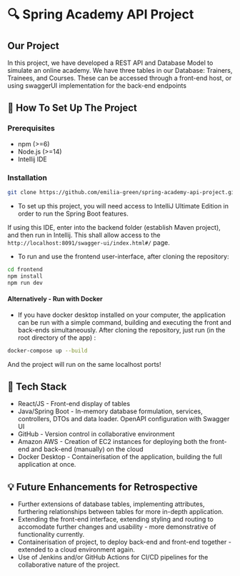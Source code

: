 # 🔍 Spring Academy API Project

## Our Project
In this project, we have developed a REST API and Database Model to simulate an online academy. We have three tables in our Database: Trainers, Trainees, and Courses. 
These can be accessed through a front-end host, or using swaggerUI implementation for the back-end endpoints

## 🚀 How To Set Up The Project
### Prerequisites
- npm (>=6)
- Node.js (>=14)
- Intellij IDE
### Installation
```bash
git clone https://github.com/emilia-green/spring-academy-api-project.git
```
- To set up this project, you will need access to IntelliJ Ultimate Edition in order to run the Spring Boot features.

If using this IDE, enter into the backend folder (establish Maven project), and then run in Intellij.
This shall allow access to the `http://localhost:8091/swagger-ui/index.html#/` page.

- To run and use the frontend user-interface, after cloning the repository:
```bash
cd frontend
npm install
npm run dev
```

#### **Alternatively** - Run with Docker
- If you have docker desktop installed on your computer, the application can be run with a simple command, building and executing the front and back-ends simultaneously. After cloning the repository, just run (in the root directory of the app) :
```bash
docker-compose up --build
```

And the project will run on the same localhost ports!

## 🧩 Tech Stack
- React/JS - Front-end display of tables
- Java/Spring Boot - In-memory database formulation, services, controllers, DTOs and data loader. OpenAPI configuration with Swagger UI
- GitHub - Version control in collaborative environment
- Amazon AWS - Creation of EC2 instances for deploying both the front-end and back-end (manually) on the cloud
- Docker Desktop - Containerisation of the application, building the full application at once.

## 💡 Future Enhancements for Retrospective
- Further extensions of database tables, implementing attributes, furthering relationships between tables for more in-depth application.
- Extending the front-end interface, extending styling and routing to accomodate further changes and usability - more demonstrative of functionality currently.
- Containerisation of project, to deploy back-end and front-end together - extended to a cloud environment again.
- Use of Jenkins and/or GitHub Actions for CI/CD pipelines for the collaborative nature of the project.


